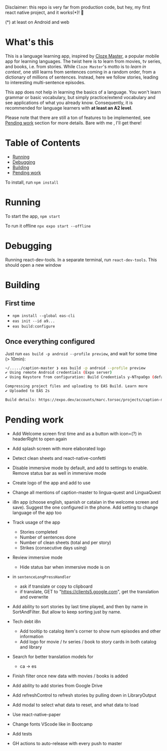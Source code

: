 Disclaimer: this repo is very far from production code, but hey, my first react native project, and it works(*)! 💪

(*) at least on Android and web

# What's this

This is a language learning app, inspired by [Cloze Master](https://www.clozemaster.com/), a popular mobile app for learning languages. The twist here is to learn from movies, tv series, and books, i.e. from stories. While `Cloze Master`'s motto is to *learn in context*, one still learns from sentences coming in a random order, from a dictionary of millions of sentences. Instead, here we follow stories, leading to interesting multi-sentence episodes.

This app does not help in learning the basics of a language. You won't learn grammar or basic vocabulary, but simply practice/extend vocabulary and see applications of what you already know. Consequently, it is recommended for language learners with **at least an A2 level**.

Please note that there are still a ton of features to be implemented, see [Pending work](#pending-work) section for more details. Bare with me , I'll get there!

# Table of Contents

- [Running](#running)
- [Debugging](#debugging)
- [Building](#building)
- [Pending work](#pending-work)

To install, run `npm install`

# Running

To start the app, `npm start`

To run it offline `npx expo start --offline`

# Debugging
Running react-dev-tools. In a separate terminal, run `react-dev-tools`. This should open a new window

# Building

## First time

* `npm install --global eas-cli`
* `eas init --id a9...`
* `eas build:configure`

## Once everything configured

Just run `eas build -p android --profile preview`, and wait for some time (> 10min):
```bash
~/...../caption-master ❯ eas build -p android --profile preview
✔ Using remote Android credentials (Expo server)
✔ Using Keystore from configuration: Build Credentials y-NTnpaOgo (default)

Compressing project files and uploading to EAS Build. Learn more
✔ Uploaded to EAS 2s

Build details: https://expo.dev/accounts/marc.torsoc/projects/caption-master/builds/cb2dfa67-5f3e-4b45-afd6-6afcbc8ecfc0
```

# Pending work

- Add Welcome screen first time and as a button with icon=(?) in headerRight to open again
- Add splash screen with more elaborated logo
- Detect clean sheets and react-native-confetti
- Disable immersive mode by default, and add to settings to enable. Remove status bar as well in immersive mode
- Create logo of the app and add to use
- Change all mentions of caption-master to lingua-quest and LinguaQuest
- i8n app (choose english, spanish or catalan in the welcome screen and save). Suggest the one configured in the phone. Add setting to change language of the app too

- Track usage of the app
    - Stories completed
    - Number of sentences done
    - Number of clean sheets (total and per story)
    - Strikes (consecutive days using)

- Review immersive mode
    - Hide status bar when immersive mode is on
- in `sentenceLongPressHandler`
    - ask if translate or copy to clipboard
    - if translate, GET to "https://clients5.google.com", get the translation and overwrite
- Add ability to sort stories by last time played, and then by name in SortAndFilter. But allow to keep sorting just by name.

- Tech debt i8n
    - Add tooltip to catalog item's corner to show num episodes and other
    information
    - Add logo for movie / tv series / book to story cards in both catalog and library
- Search for better translation models for
    - ca -> es
- Finish filter once new data with movies / books is added
- Add ability to add stories from Google Drive
- Add refreshControl to refresh stories by pulling down in LibraryOutput
- Add modal to select what data to reset, and what data to load
- Use react-native-paper
- Change fonts VScode like in Bootcamp
- Add tests
- GH actions to auto-release with every push to master

